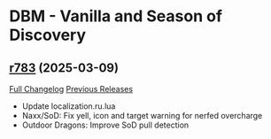 # DBM - Vanilla and Season of Discovery

## [r783](https://github.com/DeadlyBossMods/DBM-Vanilla/tree/r783) (2025-03-09)
[Full Changelog](https://github.com/DeadlyBossMods/DBM-Vanilla/compare/r782...r783) [Previous Releases](https://github.com/DeadlyBossMods/DBM-Vanilla/releases)

- Update localization.ru.lua  
- Naxx/SoD: Fix yell, icon and target warning for nerfed overcharge  
- Outdoor Dragons: Improve SoD pull detection  
